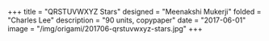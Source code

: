 +++
title = "QRSTUVWXYZ Stars"
designed = "Meenakshi Mukerji"
folded = "Charles Lee"
description = "90 units, copypaper"
date = "2017-06-01"
image = "/img/origami/201706-qrstuvwxyz-stars.jpg"
+++
